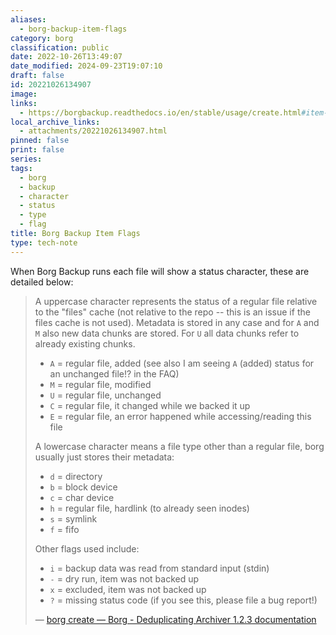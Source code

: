 ```yaml
---
aliases:
  - borg-backup-item-flags
category: borg
classification: public
date: 2022-10-26T13:49:07
date_modified: 2024-09-23T19:07:10
draft: false
id: 20221026134907
image: 
links:
  - https://borgbackup.readthedocs.io/en/stable/usage/create.html#item-flags
local_archive_links:
  - attachments/20221026134907.html
pinned: false
print: false
series: 
tags:
  - borg
  - backup
  - character
  - status
  - type
  - flag
title: Borg Backup Item Flags
type: tech-note
---
```


When Borg Backup runs each file will show a status character, these are detailed below:

> A uppercase character represents the status of a regular file relative to the "files" cache (not relative to the repo -- this is an issue if the files cache is not used). Metadata is stored in any case and for `A` and `M` also new data chunks are stored. For `U` all data chunks refer to already existing chunks.
>
> - `A` = regular file, added (see also I am seeing `A` (added) status for an unchanged file!? in the FAQ)
> - `M` = regular file, modified
> - `U` = regular file, unchanged
> - `C` = regular file, it changed while we backed it up
> - `E` = regular file, an error happened while accessing/reading this file
>
> A lowercase character means a file type other than a regular file, borg usually just stores their metadata:
>
> - `d` = directory
> - `b` = block device
> - `c` = char device
> - `h` = regular file, hardlink (to already seen inodes)
> - `s` = symlink
> - `f` = fifo
>
> Other flags used include:
>
> - `i` = backup data was read from standard input (stdin)
> - `-` = dry run, item was not backed up
> - `x` = excluded, item was not backed up
> - `?` = missing status code (if you see this, please file a bug report!)
>
> — [borg create — Borg - Deduplicating Archiver 1.2.3 documentation](https://borgbackup.readthedocs.io/en/stable/usage/create.html#item-flags)

